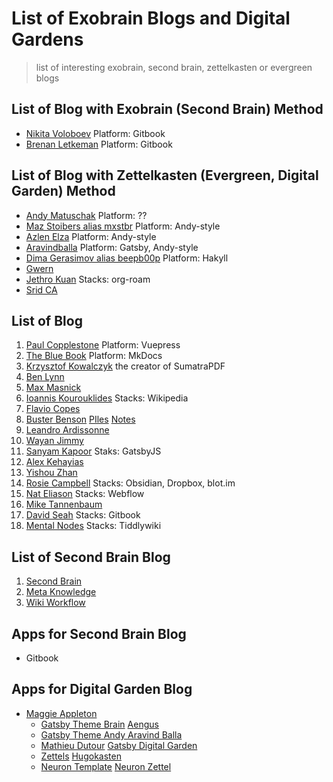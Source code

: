 # List of Exobrain Blogs and Digital Gardens

> list of interesting exobrain, second brain, zettelkasten or evergreen blogs

## List of Blog with Exobrain \(Second Brain\) Method

* [Nikita Voloboev](https://wiki.nikitavoloboev.xyz) Platform: Gitbook
* [Brenan Letkeman](https://ltkmn.gitbook.io/brendex/) Platform: Gitbook

## List of Blog with Zettelkasten \(Evergreen, Digital Garden\) Method

* [Andy Matuschak](https://notes.andymatuschak.org/About_these_notes) Platform: ??
* [Maz Stoibers alias mxstbr](https://notes.mxstbr.com/) Platform: Andy-style
* [Azlen Elza](https://notes.azlen.me/) Platform: Andy-style
* [Aravindballa](https://notes.aravindballa.com/) Platform: Gatsby, Andy-style
* [Dima Gerasimov alias beepb00p](https://beepb00p.xyz/) Platform: Hakyll
* [Gwern](https://www.gwern.net/)
* [Jethro Kuan](https://braindump.jethro.dev/) Stacks: org-roam
* [Srid CA](https://www.srid.ca/356bec10.html)

## List of Blog

1. [Paul Copplestone](https://paul.copplest.one/) Platform: Vuepress
2. [The Blue Book](https://lyz-code.github.io/blue-book/) Platform: MkDocs
3. [Krzysztof Kowalczyk](https://blog.kowalczyk.info/) the creator of SumatraPDF
4. [Ben Lynn](http://www-cs-students.stanford.edu/~blynn/)
5. [Max Masnick](https://maxmasnick.com/kb/)
6. [Ioannis Kourouklides](https://wiki.kourouklides.com/wiki/Main_Page) Stacks: Wikipedia
7. [Flavio Copes](https://flaviocopes.com/)
8. [Buster Benson](https://busterbenson.com/) [PIles](https://busterbenson.com/piles/) [Notes](https://notes.busterbenson.com/)
9. [Leandro Ardissonne](https://knowledge.lardissone.now.sh/)
10. [Wayan Jimmy](https://wayanjimmy-notebook.netlify.app/)
11. [Sanyam Kapoor](https://www.sanyamkapoor.com/) Staks: GatsbyJS
12. [Alex Kehayias](https://notes.alexkehayias.com/)
13. [Yishou Zhan](http://lastweek.io/)
14. [Rosie Campbell](https://rosiecampbell.me/) Stacks: Obsidian, Dropbox, blot.im
15. [Nat Eliason](https://www.nateliason.com/) Stacks: Webflow
16. [Mike Tannenbaum](https://mind.miketannenbaum.com/) 
17. [David Seah](https://davidseah.gitbook.io/davidseah/) Stacks: Gitbook
18. [Mental Nodes](https://www.mentalnodes.com/) Stacks: Tiddlywiki

## List of Second Brain Blog

1. [Second Brain](https://github.com/KasperZutterman/Second-Brain)
2. [Meta Knowledge](https://github.com/RichardLitt/meta-knowledge)
3. [Wiki Workflow](https://wiki.nikitavoloboev.xyz/other/wiki-workflow)

## Apps for Second Brain Blog

* Gitbook

## Apps for Digital Garden Blog

* [Maggie Appleton](https://github.com/MaggieAppleton/digital-gardeners)
  * [Gatsby Theme Brain](https://github.com/aengusmcmillin/gatsby-theme-brain) [Aengus](https://aengusmcmillin.com/brain)
  * [Gatsby Theme Andy ](https://github.com/aravindballa/gatsby-theme-andy) [Aravind Balla](https://notes.aravindballa.com/)
  * [Mathieu Dutour](https://mathieudutour.github.io/gatsby-digital-garden/) [Gatsby Digital Garden](https://github.com/mathieudutour/gatsby-digital-garden/)
  * [Zettels](https://github.com/crisrojas/Zettels) [Hugokasten](https://hugokasten.netlify.app/features.html)
  * [Neuron Template](https://github.com/srid/neuron-template) [Neuron Zettel](https://neuron.zettel.page/)

